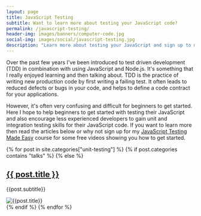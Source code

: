 ```yaml
---
layout: page
title: JavaScript Testing
subtitle: Want to learn more about testing your JavaScript code?
permalink: /javascript-testing/
header-img: images/banners/computer-code.jpg
social-img: images/social/javascript-testing.jpg
description: "Learn more about testing your JavaScript and sign up to my course"
---
```


Over the past few years I've been introduced to test driven development (TDD) in combination with using JavaScript and Node.js. It's something that I really enjoyed learning and then talking about. TDD is the practice of writing new production code by first writing a failing test. It often leads to reduced defects or bugs in your code, and helps to define a code contract for your applications.

However, it's often very confusing and difficult for beginners to get started. Here I hope to help beginners to get started with testing their JavaScript and also encourage less experienced developers to gain unit and integration testing skills for their JavaScript code. If you want to learn more then read the articles below or why not sign up for my [JavaScript Testing Made Easy]({{site.url}}/courses/javascript-testing-beginners-course/?signup=testing-page) course for some free videos showing you how to get started.

{% for post in site.categories["unit-testing"] %}
{% if post.categories contains "talks" %}
{% else %}
<article class="pv4 bb b--black-10 ph3 ph0-l">
    <div class="flex flex-column flex-row-ns">
        <div class="w-100 w-60-ns pr3-ns order-2 order-1-ns">
            <a href="{{ post.url | prepend: site.baseurl }}" class="link dim black">
                <h2 class="f3 roboto mt0 lh-title">{{ post.title }}</h2>
            </a>
            <p class="f5 f4-l lh-copy roboto">
                {{post.subtitle}}
            </p>
        </div>
        <div class="pl3-ns order-1 order-2-ns mb4 mb0-ns w-100 w-40-ns">
            <img src="{{post.thumbnail}}" class="db" alt="{{post.title}}">
        </div>
    </div>
</article>
{% endif %}
{% endfor %}
